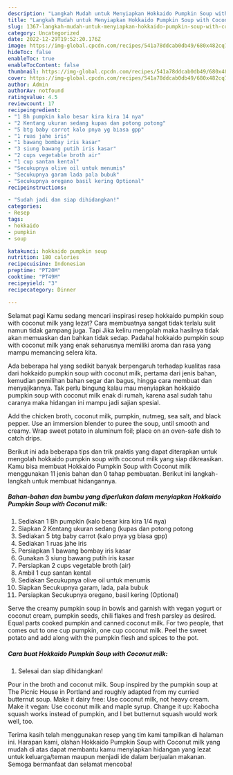 ```yaml
---
description: "Langkah Mudah untuk Menyiapkan Hokkaido Pumpkin Soup with Coconut milkAnti Ribet"
title: "Langkah Mudah untuk Menyiapkan Hokkaido Pumpkin Soup with Coconut milkAnti Ribet"
slug: 1367-langkah-mudah-untuk-menyiapkan-hokkaido-pumpkin-soup-with-coconut-milkanti-ribet
category: Uncategorized
date: 2022-12-29T19:52:20.176Z
image: https://img-global.cpcdn.com/recipes/541a78ddcab0db49/680x482cq70/hokkaido-pumpkin-soup-with-coconut-milk-foto-resep-utama.jpg
hideToc: false
enableToc: true
enableTocContent: false
thumbnail: https://img-global.cpcdn.com/recipes/541a78ddcab0db49/680x482cq70/hokkaido-pumpkin-soup-with-coconut-milk-foto-resep-utama.jpg
cover: https://img-global.cpcdn.com/recipes/541a78ddcab0db49/680x482cq70/hokkaido-pumpkin-soup-with-coconut-milk-foto-resep-utama.jpg
author: Admin
authorAv: notfound
ratingvalue: 4.5
reviewcount: 17
recipeingredient:
- "1 Bh pumpkin kalo besar kira kira 14 nya"
- "2 Kentang ukuran sedang kupas dan potong potong"
- "5 btg baby carrot kalo pnya yg biasa gpp"
- "1 ruas jahe iris"
- "1 bawang bombay iris kasar"
- "3 siung bawang putih iris kasar"
- "2 cups vegetable broth air"
- "1 cup santan kental"
- "Secukupnya olive oil untuk menumis"
- "Secukupnya garam lada pala bubuk"
- "Secukupnya oregano basil kering Optional"
recipeinstructions:

- "Sudah jadi dan siap dihidangkan!"
categories:
- Resep
tags:
- hokkaido
- pumpkin
- soup

katakunci: hokkaido pumpkin soup 
nutrition: 180 calories
recipecuisine: Indonesian
preptime: "PT20M"
cooktime: "PT49M"
recipeyield: "3"
recipecategory: Dinner

---
```



Selamat pagi Kamu sedang mencari inspirasi resep hokkaido pumpkin soup with coconut milk yang lezat? Cara membuatnya sangat tidak terlalu sulit namun tidak gampang juga. Tapi Jika keliru mengolah maka hasilnya tidak akan memuaskan dan bahkan tidak sedap. Padahal hokkaido pumpkin soup with coconut milk yang enak seharusnya memiliki aroma dan rasa yang mampu memancing selera kita.


Ada beberapa hal yang sedikit banyak berpengaruh terhadap kualitas rasa dari hokkaido pumpkin soup with coconut milk, pertama dari jenis bahan, kemudian pemilihan bahan segar dan bagus, hingga cara membuat dan menyajikannya. Tak perlu bingung kalau mau menyiapkan hokkaido pumpkin soup with coconut milk enak di rumah, karena asal sudah tahu caranya maka hidangan ini mampu jadi sajian spesial.

Add the chicken broth, coconut milk, pumpkin, nutmeg, sea salt, and black pepper. Use an immersion blender to puree the soup, until smooth and creamy. Wrap sweet potato in aluminum foil; place on an oven-safe dish to catch drips.


Berikut ini ada beberapa tips dan trik praktis yang dapat diterapkan untuk mengolah hokkaido pumpkin soup with coconut milk yang siap dikreasikan. Kamu bisa membuat Hokkaido Pumpkin Soup with Coconut milk menggunakan 11 jenis bahan dan 0 tahap pembuatan. Berikut ini langkah-langkah untuk membuat hidangannya.

<!--inarticleads1-->

##### Bahan-bahan dan bumbu yang diperlukan dalam menyiapkan Hokkaido Pumpkin Soup with Coconut milk:

1. Sediakan 1 Bh pumpkin (kalo besar kira kira 1/4 nya)
1. Siapkan 2 Kentang ukuran sedang (kupas dan potong potong
1. Sediakan 5 btg baby carrot (kalo pnya yg biasa gpp)
1. Sediakan 1 ruas jahe iris
1. Persiapkan 1 bawang bombay iris kasar
1. Gunakan 3 siung bawang putih iris kasar
1. Persiapkan 2 cups vegetable broth (air)
1. Ambil 1 cup santan kental
1. Sediakan Secukupnya olive oil untuk menumis
1. Siapkan Secukupnya garam, lada, pala bubuk
1. Persiapkan Secukupnya oregano, basil kering (Optional)


Serve the creamy pumpkin soup in bowls and garnish with vegan yogurt or coconut cream, pumpkin seeds, chili flakes and fresh parsley as desired. Equal parts cooked pumpkin and canned coconut milk. For two people, that comes out to one cup pumpkin, one cup coconut milk. Peel the sweet potato and add along with the pumpkin flesh and spices to the pot. 

<!--inarticleads2-->

##### Cara buat Hokkaido Pumpkin Soup with Coconut milk:


1. Selesai dan siap dihidangkan!

Pour in the broth and coconut milk. Soup inspired by the pumpkin soup at The Picnic House in Portland and roughly adapted from my curried butternut soup. Make it dairy free: Use coconut milk, not heavy cream. Make it vegan: Use coconut milk and maple syrup. Change it up: Kabocha squash works instead of pumpkin, and I bet butternut squash would work well, too. 

Terima kasih telah menggunakan resep yang tim kami tampilkan di halaman ini. Harapan kami, olahan Hokkaido Pumpkin Soup with Coconut milk yang mudah di atas dapat membantu kamu menyiapkan hidangan yang lezat untuk keluarga/teman maupun menjadi ide dalam berjualan makanan. Semoga bermanfaat dan selamat mencoba!
